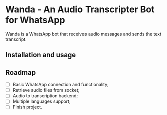 # Wanda - An Audio Transcripter Bot for WhatsApp

  Wanda is a WhatsApp bot that receives audio messages and sends the text transcript.

## Installation and usage



## Roadmap

- [ ] Basic WhatsApp connection and functionality;
- [ ] Retrieve audio files from socket;
- [ ] Audio to transcription backend;
- [ ] Multiple languages support;
- [ ] Finish project.